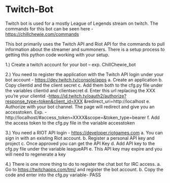 # Twitch-Bot
Twitch bot is used for a mostly League of Legends stream on twitch.
The commands for this bot can be seen here - https://chillchewie.com/commands

This bot primarily uses the Twitch API and Riot API for the commands to pull information about the streamer and summoners. 
There is a setup process to getting this python code working with your setup.

1.)	Create a twitch account for your bot – exp. ChillChewie_bot

2.)	You need to register the application with the Twitch API login under your bot account - https://dev.twitch.tv/console/apps
    a.	Create an application
    b.	Copy clientid and the client secret
    c.	Add them both to the cfg.py file under the variables clientid and clientsecret
    d.	Enter this url replacing the XXX you’re your clientid -https://id.twitch.tv/oauth2/authorize?response_type=token&client_id=XXX &redirect_uri=http://localhost
    e.	Authorize with your bot channel. The page will redirect and give you an accesstoken. Exp. - http://localhost/#access_token=XXXX&scope=&token_type=bearer
    f.	Add the access token to the cfg.py file in the variable accesstoken

3.)	You need a RIOT API login - https://developer.riotgames.com
    a.	You can sign in with an existing Riot account.
    b.	Register a personal API key and project
    c.	Once approved you can get the API Key
    d.	Add API key to the cfg.py file under the variable leagueAPI
    e.	This API key may expire and you will need to  regenerate a key
    
4.)	There is one more thing to do to register the chat bot for IRC access.
    a.	Go to https://twitchapps.com/tmi/ and register the bot account.
    b.	Copy the code and enter into the cfg.py variable- PASS
